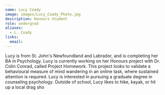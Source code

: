 ```yaml
---
name: Lucy Coady
image: images/Lucy_Coady_Photo.jpg
description: Honours Student
role: undergrad
aliases:
  - L. Coady
links:
  email:
---
```


Lucy is from St. John's Newfoundland and Labrador, and is completing her BA in Psychology. Lucy is currently working on her Honours project with Dr. Colin Conrad, called Project Homework. This project looks to validate a behavioural measure of mind wandering in an online task, where sustained attention is required. Lucy is interested in pursuing a graduate degree in counseling psychology. Outside of school, Lucy likes to hike, kayak, or hit up a local drag sho
